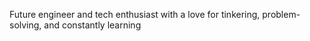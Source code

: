 Future engineer and tech enthusiast with a love for tinkering, problem-solving, and constantly learning

